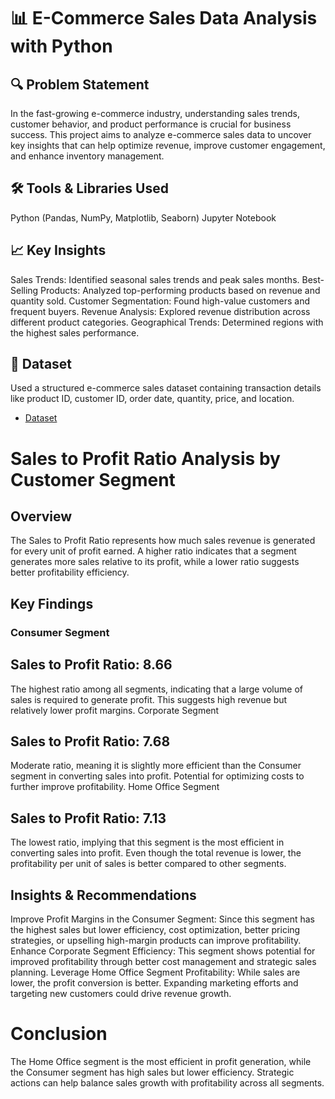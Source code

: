 # 📊 E-Commerce Sales Data Analysis with Python
## 🔍 Problem Statement
In the fast-growing e-commerce industry, understanding sales trends, customer behavior, and product performance is crucial for business success. This project aims to analyze e-commerce sales data to uncover key insights that can help optimize revenue, improve customer engagement, and enhance inventory management.

## 🛠️ Tools & Libraries Used
Python (Pandas, NumPy, Matplotlib, Seaborn)
Jupyter Notebook
## 📈 Key Insights
Sales Trends: Identified seasonal sales trends and peak sales months.
Best-Selling Products: Analyzed top-performing products based on revenue and quantity sold.
Customer Segmentation: Found high-value customers and frequent buyers.
Revenue Analysis: Explored revenue distribution across different product categories.
Geographical Trends: Determined regions with the highest sales performance.
## 🔗 Dataset
Used a structured e-commerce sales dataset containing transaction details like product ID, customer ID, order date, quantity, price, and location.
- <a href="https://github.com/abdulhaadi4419/E-commerce-sales_data_analysis/blob/main/e%20commerce%20dataset.csv">Dataset</a>


# Sales to Profit Ratio Analysis by Customer Segment
## Overview
The Sales to Profit Ratio represents how much sales revenue is generated for every unit of profit earned. A higher ratio indicates that a segment generates more sales relative to its profit, while a lower ratio suggests better profitability efficiency.

## Key Findings
### Consumer Segment

## Sales to Profit Ratio: 8.66
The highest ratio among all segments, indicating that a large volume of sales is required to generate profit.
This suggests high revenue but relatively lower profit margins.
Corporate Segment

## Sales to Profit Ratio: 7.68
Moderate ratio, meaning it is slightly more efficient than the Consumer segment in converting sales into profit.
Potential for optimizing costs to further improve profitability.
Home Office Segment

## Sales to Profit Ratio: 7.13
The lowest ratio, implying that this segment is the most efficient in converting sales into profit.
Even though the total revenue is lower, the profitability per unit of sales is better compared to other segments.
## Insights & Recommendations
Improve Profit Margins in the Consumer Segment: Since this segment has the highest sales but lower efficiency, cost optimization, better pricing strategies, or upselling high-margin products can improve profitability.
Enhance Corporate Segment Efficiency: This segment shows potential for improved profitability through better cost management and strategic sales planning.
Leverage Home Office Segment Profitability: While sales are lower, the profit conversion is better. Expanding marketing efforts and targeting new customers could drive revenue growth.

# Conclusion
The Home Office segment is the most efficient in profit generation, while the Consumer segment has high sales but lower efficiency. Strategic actions can help balance sales growth with profitability across all segments.

